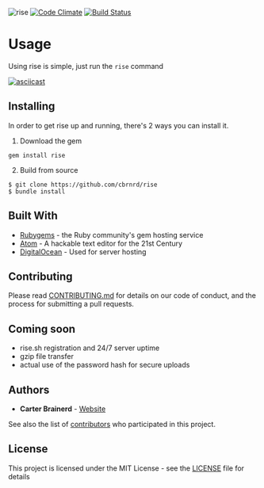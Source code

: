 ![rise](https://github.com/cbrnrd/rise/raw/master/img/rise_logo.png)
[![Code Climate](https://codeclimate.com/github/cbrnrd/rise/badges/gpa.svg)](https://codeclimate.com/github/cbrnrd/rise)
[![Build Status](https://travis-ci.org/cbrnrd/rise.svg?branch=master)](https://travis-ci.org/cbrnrd/rise)


# Usage

Using rise is simple, just run the `rise` command

[![asciicast](https://asciinema.org/a/KfCcwzkm5b5gKOkfJ9vfBcPQz.png)](https://asciinema.org/a/KfCcwzkm5b5gKOkfJ9vfBcPQz)

## Installing

In order to get rise up and running, there's 2 ways you can install it.

1. Download the gem

  ```
  gem install rise
  ```

2. Build from source

  ```
  $ git clone https://github.com/cbrnrd/rise
  $ bundle install
  ```

## Built With

- [Rubygems](https://rubygems.org) - the Ruby community's gem hosting service
- [Atom](https://atom.io/) - A hackable text editor for the 21st Century
- [DigitalOcean](https://digitalocean.com) - Used for server hosting

## Contributing

Please read [CONTRIBUTING.md](https://github.com/cbrnrd/rise/blob/master/CONTRIBUTING.md) for details on our code of conduct, and the process for submitting a pull requests.


## Coming soon
  - rise.sh registration and 24/7 server uptime
  - gzip file transfer
  - actual use of the password hash for secure uploads

## Authors

- **Carter Brainerd** - [Website](https://carterbrainerd.me)

See also the list of [contributors](https://github.com/cbrnrd/rise/contributors) who participated in this project.

## License

This project is licensed under the MIT License - see the [LICENSE](https://github.com/cbrnrd/rise/blob/master/LICENSE) file for details
